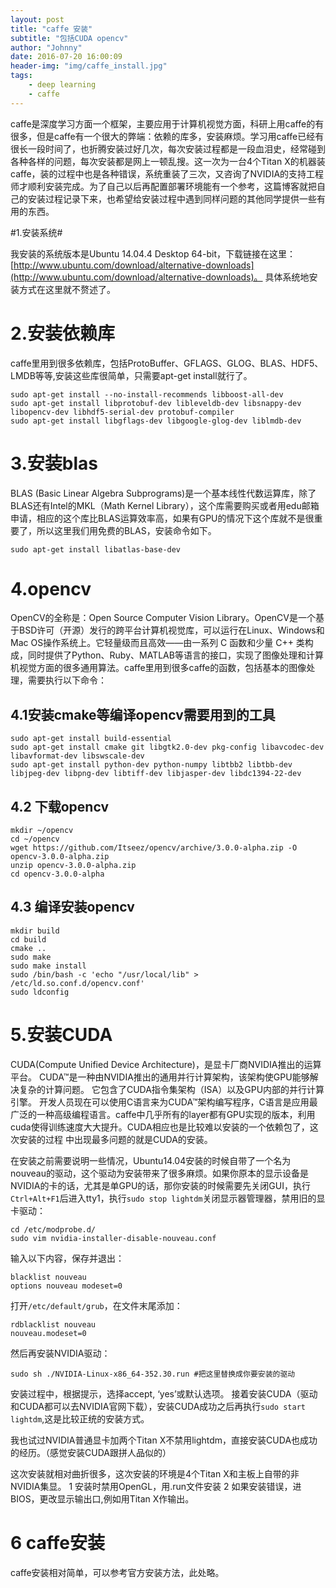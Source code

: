 ```yaml
---
layout: post
title: "caffe 安装"
subtitle: "包括CUDA opencv"
author: "Johnny"
date: 2016-07-20 16:00:09
header-img: "img/caffe_install.jpg"
tags: 
    - deep learning
    - caffe
---
```


caffe是深度学习方面一个框架，主要应用于计算机视觉方面，科研上用caffe的有很多，但是caffe有一个很大的弊端：依赖的库多，安装麻烦。学习用caffe已经有很长一段时间了，也折腾安装过好几次，每次安装过程都是一段血泪史，经常碰到各种各样的问题，每次安装都是网上一顿乱搜。这一次为一台4个Titan X的机器装caffe，装的过程中也是各种错误，系统重装了三次，又咨询了NVIDIA的支持工程师才顺利安装完成。为了自己以后再配置部署环境能有一个参考，这篇博客就把自己的安装过程记录下来，也希望给安装过程中遇到同样问题的其他同学提供一些有用的东西。

#1.安装系统#

我安装的系统版本是Ubuntu 14.04.4 Desktop 64-bit，下载链接在这里：[http://www.ubuntu.com/download/alternative-downloads](http://www.ubuntu.com/download/alternative-downloads)。
具体系统地安装方式在这里就不赘述了。

# 2.安装依赖库 #

caffe里用到很多依赖库，包括ProtoBuffer、GFLAGS、GLOG、BLAS、HDF5、LMDB等等,安装这些库很简单，只需要apt-get install就行了。

    sudo apt-get install --no-install-recommends libboost-all-dev
    sudo apt-get install libprotobuf-dev libleveldb-dev libsnappy-dev libopencv-dev libhdf5-serial-dev protobuf-compiler
    sudo apt-get install libgflags-dev libgoogle-glog-dev liblmdb-dev

# 3.安装blas #

BLAS (Basic Linear Algebra Subprograms)是一个基本线性代数运算库，除了BLAS还有Intel的MKL（Math Kernel Library），这个库需要购买或者用edu邮箱申请，相应的这个库比BLAS运算效率高，如果有GPU的情况下这个库就不是很重要了，所以这里我们用免费的BLAS，安装命令如下。

    sudo apt-get install libatlas-base-dev

# 4.opencv #

OpenCV的全称是：Open Source Computer Vision Library。OpenCV是一个基于BSD许可（开源）发行的跨平台计算机视觉库，可以运行在Linux、Windows和Mac OS操作系统上。它轻量级而且高效——由一系列 C 函数和少量 C++ 类构成，同时提供了Python、Ruby、MATLAB等语言的接口，实现了图像处理和计算机视觉方面的很多通用算法。caffe里用到很多caffe的函数，包括基本的图像处理，需要执行以下命令：

## 4.1安装cmake等编译opencv需要用到的工具 ##


    sudo apt-get install build-essential
    sudo apt-get install cmake git libgtk2.0-dev pkg-config libavcodec-dev libavformat-dev libswscale-dev
    sudo apt-get install python-dev python-numpy libtbb2 libtbb-dev libjpeg-dev libpng-dev libtiff-dev libjasper-dev libdc1394-22-dev

## 4.2 下载opencv ##

    mkdir ~/opencv
    cd ~/opencv
    wget https://github.com/Itseez/opencv/archive/3.0.0-alpha.zip -O opencv-3.0.0-alpha.zip
    unzip opencv-3.0.0-alpha.zip
	cd opencv-3.0.0-alpha

## 4.3 编译安装opencv ##

	mkdir build
	cd build
	cmake ..
	sudo make
	sudo make install
	sudo /bin/bash -c 'echo "/usr/local/lib" > /etc/ld.so.conf.d/opencv.conf'
	sudo ldconfig

# 5.安装CUDA #

CUDA(Compute Unified Device Architecture)，是显卡厂商NVIDIA推出的运算平台。 CUDA™是一种由NVIDIA推出的通用并行计算架构，该架构使GPU能够解决复杂的计算问题。 它包含了CUDA指令集架构（ISA）以及GPU内部的并行计算引擎。 开发人员现在可以使用C语言来为CUDA™架构编写程序，C语言是应用最广泛的一种高级编程语言。caffe中几乎所有的layer都有GPU实现的版本，利用cuda使得训练速度大大提升。CUDA相应也是比较难以安装的一个依赖包了，这次安装的过程
中出现最多问题的就是CUDA的安装。

在安装之前需要说明一些情况，Ubuntu14.04安装的时候自带了一个名为nouveau的驱动，这个驱动为安装带来了很多麻烦。如果你原本的显示设备是NVIDIA的卡的话，尤其是单GPU的话，那你安装的时候需要先关闭GUI，执行`Ctrl+Alt+F1`后进入tty1，执行`sudo stop lightdm`关闭显示器管理器，禁用旧的显卡驱动：

    cd /etc/modprobe.d/
	sudo vim nvidia-installer-disable-nouveau.conf
输入以下内容，保存并退出：

	blacklist nouveau
	options nouveau modeset=0
打开`/etc/default/grub`，在文件末尾添加：

	rdblacklist nouveau
	nouveau.modeset=0
然后再安装NVIDIA驱动：

	sudo sh ./NVIDIA-Linux-x86_64-352.30.run #把这里替换成你要安装的驱动
安装过程中，根据提示，选择accept, ‘yes’或默认选项。
接着安装CUDA（驱动和CUDA都可以去NVIDIA官网下载），安装CUDA成功之后再执行`sudo start lightdm`,这是比较正统的安装方式。

我也试过NVIDIA普通显卡加两个Titan X不禁用lightdm，直接安装CUDA也成功的经历。（感觉安装CUDA跟拼人品似的）

这次安装就相对曲折很多，这次安装的环境是4个Titan X和主板上自带的非NVIDIA集显。
1 安装时禁用OpenGL，用.run文件安装
2 如果安装错误，进BIOS，更改显示输出口,例如用Titan X作输出。

# 6 caffe安装 #

caffe安装相对简单，可以参考官方安装方法，此处略。